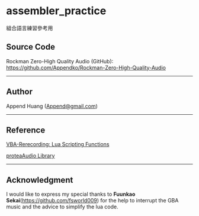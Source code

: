 # assembler_practice
組合語言練習參考用

## Source Code
Rockman Zero-High Quality Audio (GitHub):
https://github.com/Appendko/Rockman-Zero-High-Quality-Audio

--------------------------------------------
## Author
Append Huang (Append@gmail.com)

--------------------------------------------
## Reference
[VBA-Rerecording: Lua Scripting Functions](http://tasvideos.org/EmulatorResources/VBA/LuaScriptingFunctions.html)

[proteaAudio Library](http://viremo.eludi.net/proteaAudio/)  

---------------------------------------------
## Acknowledgment
I would like to express my special thanks to **Fuunkao Sekai**(https://github.com/fsworld009) for the help to interrupt the GBA music and the advice to simplify the lua code.
